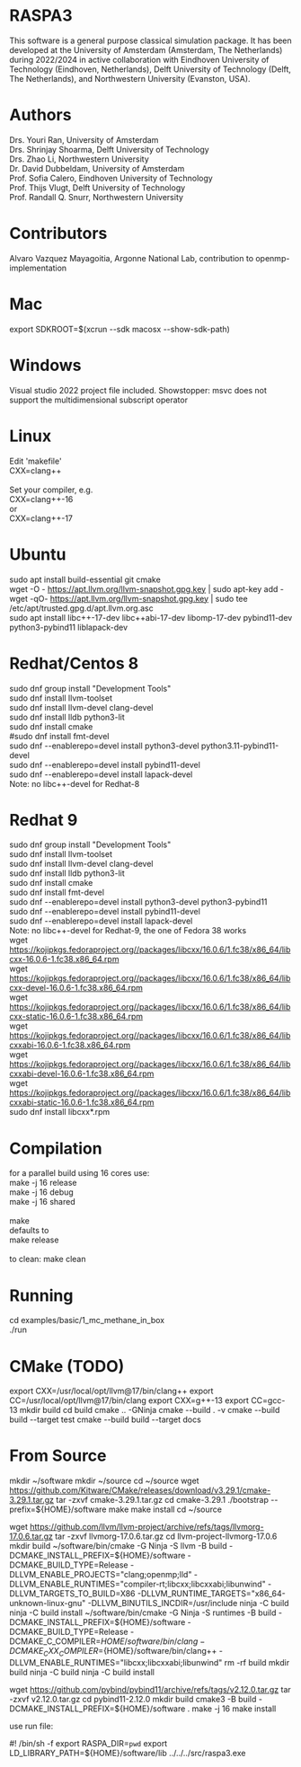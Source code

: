 RASPA3
======

This software is a general purpose classical simulation package. It has been developed at
the University of Amsterdam (Amsterdam, The Netherlands) during 2022/2024 in active collaboration
with Eindhoven University of Technology (Eindhoven, Netherlands), Delft University of
Technology (Delft, The Netherlands), and Northwestern University (Evanston, USA).

Authors
=======
Drs. Youri Ran, University of Amsterdam<br>
Drs. Shrinjay Shoarma, Delft University of Technology<br>
Drs. Zhao Li, Northwestern University<br>
Dr. David Dubbeldam, University of Amsterdam<br>
Prof. Sofia Calero,  Eindhoven University of Technology<br>
Prof. Thijs Vlugt, Delft University of Technology<br>
Prof. Randall Q. Snurr, Northwestern University

Contributors
============
Alvaro Vazquez Mayagoitia, Argonne National Lab, contribution to openmp-implementation

Mac
=======
export SDKROOT=$(xcrun --sdk macosx --show-sdk-path)

Windows
=======
Visual studio 2022 project file included.
Showstopper: msvc does not support the multidimensional subscript operator

Linux
=====
Edit 'makefile'<br>
  CXX=clang++<br>
<br>
Set your compiler, e.g.<br>
  CXX=clang++-16<br>
or<br>
  CXX=clang++-17<br>

Ubuntu
======
sudo apt install build-essential git cmake<br>
wget -O - https://apt.llvm.org/llvm-snapshot.gpg.key | sudo apt-key add -<br>
wget -qO- https://apt.llvm.org/llvm-snapshot.gpg.key | sudo tee /etc/apt/trusted.gpg.d/apt.llvm.org.asc<br>
sudo apt install libc++-17-dev libc++abi-17-dev libomp-17-dev pybind11-dev python3-pybind11 liblapack-dev<br>

Redhat/Centos 8
===============
sudo dnf group install "Development Tools"<br>
sudo dnf install llvm-toolset<br>
sudo dnf install llvm-devel clang-devel<br>
sudo dnf install lldb python3-lit<br>
sudo dnf install cmake<br>
#sudo dnf install fmt-devel<br>
sudo dnf --enablerepo=devel install python3-devel python3.11-pybind11-devel<br>
sudo dnf --enablerepo=devel install pybind11-devel<br>
sudo dnf --enablerepo=devel install lapack-devel<br>
Note: no libc++-devel for Redhat-8<br>

Redhat 9
===============
sudo dnf group install "Development Tools"<br>
sudo dnf install llvm-toolset<br>
sudo dnf install llvm-devel clang-devel<br>
sudo dnf install lldb python3-lit<br>
sudo dnf install cmake<br>
sudo dnf install fmt-devel<br>
sudo dnf --enablerepo=devel install python3-devel python3-pybind11<br>
sudo dnf --enablerepo=devel install pybind11-devel<br>
sudo dnf --enablerepo=devel install lapack-devel<br>
Note: no libc++-devel for Redhat-9, the one of Fedora 38 works<br>
wget https://kojipkgs.fedoraproject.org//packages/libcxx/16.0.6/1.fc38/x86_64/libcxx-16.0.6-1.fc38.x86_64.rpm<br>
wget https://kojipkgs.fedoraproject.org//packages/libcxx/16.0.6/1.fc38/x86_64/libcxx-devel-16.0.6-1.fc38.x86_64.rpm<br>
wget https://kojipkgs.fedoraproject.org//packages/libcxx/16.0.6/1.fc38/x86_64/libcxx-static-16.0.6-1.fc38.x86_64.rpm<br>
wget https://kojipkgs.fedoraproject.org//packages/libcxx/16.0.6/1.fc38/x86_64/libcxxabi-16.0.6-1.fc38.x86_64.rpm<br>
wget https://kojipkgs.fedoraproject.org//packages/libcxx/16.0.6/1.fc38/x86_64/libcxxabi-devel-16.0.6-1.fc38.x86_64.rpm<br>
wget https://kojipkgs.fedoraproject.org//packages/libcxx/16.0.6/1.fc38/x86_64/libcxxabi-static-16.0.6-1.fc38.x86_64.rpm<br>
sudo dnf install libcxx*.rpm

Compilation
===========
for a parallel build using 16 cores use:<br>
make -j 16 release<br>
make -j 16 debug<br>
make -j 16 shared<br>
<br>
make<br>
defaults to<br>
make release<br>
<br>
to clean: make clean<br>

Running
=======
cd examples/basic/1_mc_methane_in_box<br>
./run

CMake (TODO)
============
export CXX=/usr/local/opt/llvm@17/bin/clang++
export CC=/usr/local/opt/llvm@17/bin/clang
export CXX=g++-13 
export CC=gcc-13 
mkdir build
cd build
cmake .. -GNinja
cmake --build . -v
cmake --build build --target test
cmake --build build --target docs

From Source
===========
mkdir ~/software
mkdir ~/source
cd ~/source
wget https://github.com/Kitware/CMake/releases/download/v3.29.1/cmake-3.29.1.tar.gz
tar -zxvf cmake-3.29.1.tar.gz
cd cmake-3.29.1
./bootstrap --prefix=${HOME}/software
make
make install
cd ~/source

wget https://github.com/llvm/llvm-project/archive/refs/tags/llvmorg-17.0.6.tar.gz
tar -zxvf llvmorg-17.0.6.tar.gz
cd llvm-project-llvmorg-17.0.6 
mkdir build
~/software/bin/cmake -G Ninja -S llvm -B build -DCMAKE_INSTALL_PREFIX=${HOME}/software -DCMAKE_BUILD_TYPE=Release  -DLLVM_ENABLE_PROJECTS="clang;openmp;lld" -DLLVM_ENABLE_RUNTIMES="compiler-rt;libcxx;libcxxabi;libunwind"  -DLLVM_TARGETS_TO_BUILD=X86 -DLLVM_RUNTIME_TARGETS="x86_64-unknown-linux-gnu" -DLLVM_BINUTILS_INCDIR=/usr/include
ninja -C build
ninja -C build install
~/software/bin/cmake -G Ninja -S runtimes -B build -DCMAKE_INSTALL_PREFIX=${HOME}/software -DCMAKE_BUILD_TYPE=Release -DCMAKE_C_COMPILER=${HOME}/software/bin/clang -DCMAKE_CXX_COMPILER=${HOME}/software/bin/clang++ -DLLVM_ENABLE_RUNTIMES="libcxx;libcxxabi;libunwind"
rm -rf build
mkdir build
ninja -C build 
ninja -C build install

wget https://github.com/pybind/pybind11/archive/refs/tags/v2.12.0.tar.gz
tar -zxvf v2.12.0.tar.gz
cd pybind11-2.12.0
mkdir build
cmake3 -B build -DCMAKE_INSTALL_PREFIX=${HOME}/software .
make -j 16
make install

use run file:

#! /bin/sh -f
export RASPA_DIR=`pwd`
export LD_LIBRARY_PATH=${HOME}/software/lib
../../../src/raspa3.exe
